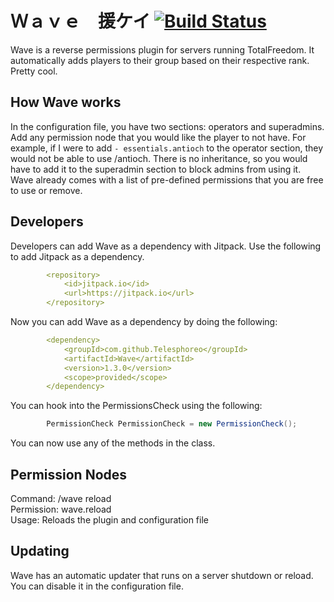 # Ｗａｖｅ　援ケイ [![Build Status](https://travis-ci.org/Telesphoreo/Wave.svg?branch=master)](https://travis-ci.org/Telesphoreo/Wave)

Wave is a reverse permissions plugin for servers running TotalFreedom. It automatically adds players to their group based on their respective rank. Pretty cool.

## How Wave works
In the configuration file, you have two sections: operators and superadmins. Add any permission node that you would like the player to not have. For example, if I were to add ```- essentials.antioch``` to the operator section, they would not be able to use /antioch. There is no inheritance, so you would have to add it to the superadmin section to block admins from using it. Wave already comes with a list of pre-defined permissions that you are free to use or remove.

## Developers
Developers can add Wave as a dependency with Jitpack. Use the following to add Jitpack as a dependency.
```yaml
        <repository>
            <id>jitpack.io</id>
            <url>https://jitpack.io</url>
        </repository>
```

Now you can add Wave as a dependency by doing the following:
```yaml
        <dependency>
            <groupId>com.github.Telesphoreo</groupId>
            <artifactId>Wave</artifactId>
            <version>1.3.0</version>
            <scope>provided</scope>
        </dependency>
```

You can hook into the PermissionsCheck using the following:
```java
        PermissionCheck PermissionCheck = new PermissionCheck();
```
You can now use any of the methods in the class.

## Permission Nodes
Command: /wave reload
<br>
Permission: wave.reload
<br>
Usage: Reloads the plugin and configuration file

## Updating
Wave has an automatic updater that runs on a server shutdown or reload. You can disable it in the configuration file.
